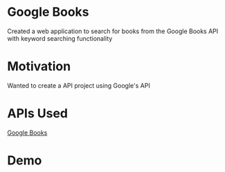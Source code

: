 # Google Books
Created a web application to search for books from the Google Books API with keyword searching functionality

# Motivation
Wanted to create a API project using Google's API

# APIs Used
[Google Books](https://developers.google.com/books)

# Demo
